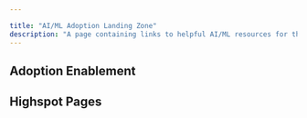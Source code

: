 ```yaml
---

title: "AI/ML Adoption Landing Zone"
description: "A page containing links to helpful AI/ML resources for the CSM team and our customers"
---
```









## Adoption Enablement

## Highspot Pages

